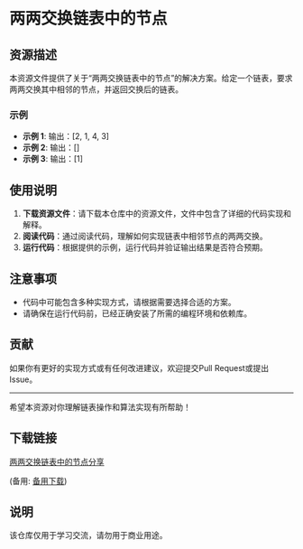 # 两两交换链表中的节点

## 资源描述

本资源文件提供了关于“两两交换链表中的节点”的解决方案。给定一个链表，要求两两交换其中相邻的节点，并返回交换后的链表。

### 示例

- **示例 1**: 输出：[2, 1, 4, 3]
- **示例 2**: 输出：[]
- **示例 3**: 输出：[1]

## 使用说明

1. **下载资源文件**：请下载本仓库中的资源文件，文件中包含了详细的代码实现和解释。
2. **阅读代码**：通过阅读代码，理解如何实现链表中相邻节点的两两交换。
3. **运行代码**：根据提供的示例，运行代码并验证输出结果是否符合预期。

## 注意事项

- 代码中可能包含多种实现方式，请根据需要选择合适的方案。
- 请确保在运行代码前，已经正确安装了所需的编程环境和依赖库。

## 贡献

如果你有更好的实现方式或有任何改进建议，欢迎提交Pull Request或提出Issue。

---

希望本资源对你理解链表操作和算法实现有所帮助！

## 下载链接
[两两交换链表中的节点分享](https://pan.quark.cn/s/41bca1838dac) 

(备用: [备用下载](https://pan.baidu.com/s/1qcaO5J0QFHH24Bleo5rAcA?pwd=1234))

## 说明

该仓库仅用于学习交流，请勿用于商业用途。
